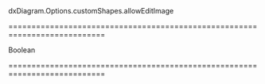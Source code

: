 <!--id-->dxDiagram.Options.customShapes.allowEditImage<!--/id-->
===========================================================================
<!--type-->Boolean<!--/type-->
===========================================================================

<!--shortDescription-->

<!--/shortDescription-->

<!--fullDescription-->

<!--/fullDescription-->